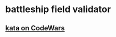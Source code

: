 # battleship field validator

## [kata on CodeWars](https://www.codewars.com/kata/52bb6539a4cf1b12d90005b7/train/python)
